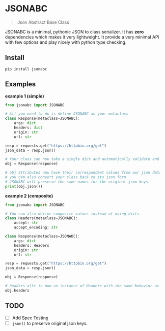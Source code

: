 # JSONABC

> Json Abstract Base Class

JSONABC is a minimal, pythonic JSON to class serializer. It has __zero__ dependencies which makes it very lightweight. It provide a very minimal API with few options and play nicely with python type checking.


## Install
```shell
pip install jsonabc
```

## Examples

__example 1 (simple)__

```python
from jsonabc import JSONABC

# All you need to do is define JSONABC as your metaclass
class Response(metaclass=JSONABC):
    args: dict
    headers: dict
    origin: str
    url: str

resp = requests.get("https://httpbin.org/get")
json_data = resp.json()

# Your class can now take a single dict and automatically validate and parse it.
obj = Response(response)

# obj attributes now have their correspondent values from our json data.
# you can also convert your class back to its json form.
# JSONABC will preserve the same names for the original json keys.
print(obj.json())

```

__example 2 (composite)__
```python
from jsonabc import JSONABC

# You can also define composite values instead of using dicts
class Headers(metaclass=JSONABC):
    accept: str
    accept_encoding: str

class Response(metaclass=JSONABC):
    args: dict
    headers: Headers
    origin: str
    url: str

resp = requests.get("https://httpbin.org/get")
json_data = resp.json()

obj = Response(response)

# headers attr is now an instance of Headers with the same behavior as Response
obj.headers 

```


## TODO

- [ ] Add Spec Testing
- [ ] `json()` to preserve original json keys.